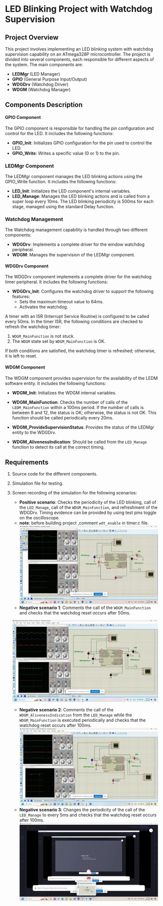# LED Blinking Project with Watchdog Supervision

## Project Overview

This project involves implementing an LED blinking system with watchdog supervision capability on an ATmega328P microcontroller. The project is divided into several components, each responsible for different aspects of the system. The main components are:

- **LEDMgr** (LED Manager)
- **GPIO** (General Purpose Input/Output)
- **WDGDrv** (Watchdog Driver)
- **WDGM** (Watchdog Manager)

## Components Description
#### GPIO Component
The GPIO component is responsible for handling the pin configuration and control for the LED. It includes the following functions:

- **GPIO_Init**: Initializes GPIO configuration for the pin used to control the LED.
- **GPIO_Write**: Writes a specific value (0 or 1) to the pin.
### LEDMgr Component
The LEDMgr component manages the LED blinking actions using the GPIO_Write function. It includes the following functions:

- **LED_Init**: Initializes the LED component's internal variables.
- **LED_Manage**: Manages the LED blinking actions and is called from a super loop every 10ms. The LED blinking periodicity is 500ms for each stage, managed using the standard Delay function.


### Watchdog Management
The Watchdog management capability is handled through two different components:
- **WDGDrv**: Implements a complete driver for the window watchdog peripheral.
- **WDGM**: Manages the supervision of the LEDMgr component.

#### WDGDrv Component
The WDGDrv component implements a complete driver for the watchdog timer peripheral. It includes the following functions:
- **WDGDrv_Init**: Configures the watchdog driver to support the following features:
  - Sets the maximum timeout value to 64ms.
  - Activates the watchdog.

A timer with an ISR (Interrupt Service Routine) is configured to be called every 50ms. In the timer ISR, the following conditions are checked to refresh the watchdog timer:
1. `WDGM_MainFunction` is not stuck.
2. The `WDGM` state set by `WDGM_MainFunction` is OK.

If both conditions are satisfied, the watchdog timer is refreshed; otherwise, it is left to reset.

#### WDGM Component
The WDGM component provides supervision for the availability of the LEDM software entity. It includes the following functions:

- **WDGM_Init**: Initializes the WDGM internal variables.

- **WDGM_MainFunction**: Checks the number of calls of the `LEDM_MainFunction` within a 100ms period. If the number of calls is between 8 and 12, the status is OK; otherwise, the status is not OK. This function should be called periodically every 20ms.
- **WDGM_ProvideSupervisionStatus**: Provides the status of the LEDMgr entity to the WDGDrv.
- **WDGM_AlivenessIndication**: Should be called from the `LED_Manage` function to detect its call at the correct timing.

## Requirements

1. Source code for the different components.
2. Simulation file for testing.
3. Screen recording of the simulation for the following scenarios:
   - **Positive scenario**: Checks the periodicity of the LED blinking, call of the `LED_Manage`, call of the `WDGM_MainFunction`, and refreshment of the WDGDrv. Timing evidence can be provided by using test pins toggle on the oscilloscope.
   - **note**: before building project ,comment `wdt_enable` in timer.c file.
    ![Positive Scenario](videos/Positive_scenario.gif)
   - **Negative scenario 1**: Comments the call of the `WDGM_MainFunction` and checks that the watchdog reset occurs after 50ms.

    ![Negative Scenario 1](videos/Negative_scenario_1.gif)
   - **Negative scenario 2**: Comments the call of the `WDGM_AlivenessIndication` from the `LED_Manage` while the `WDGM_MainFunction` is executed periodically and checks that the watchdog reset occurs after 100ms.
   ![Negative Scenario 2](videos/Negative_scenario_2.gif)
   - **Negative scenario 3**: Changes the periodicity of the call of the `LED_Manage` to every 5ms and checks that the watchdog reset occurs after 100ms.
   ![Negative Scenario 3](videos/Negative_scenario_3.gif)

